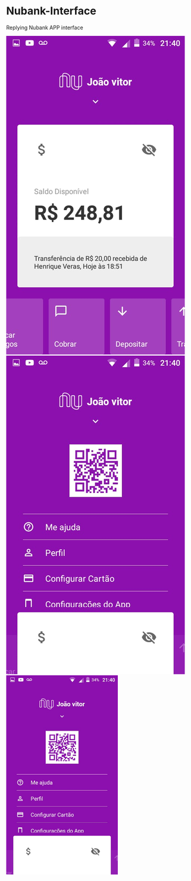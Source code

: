 # Nubank-Interface
Replying Nubank APP interface

![Screenshot](/screenshots/home.jpeg "Main page")
![Screenshot](/screenshots/settings.jpeg "Settings page")
 <img src="/screenshots/settings.jpeg" align="middle" width="300px"/>
